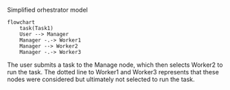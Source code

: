 Simplified orhestrator model

```mermaid
flowchart
	task(Task1)
    User --> Manager
    Manager -.-> Worker1
    Manager --> Worker2
    Manager -.-> Worker3
```

The user submits a task to the Manage node, which then selects Worker2 to run the task.
The dotted line to Worker1 and Worker3 represents that these nodes were considered but ultimately not selected to run the task. 